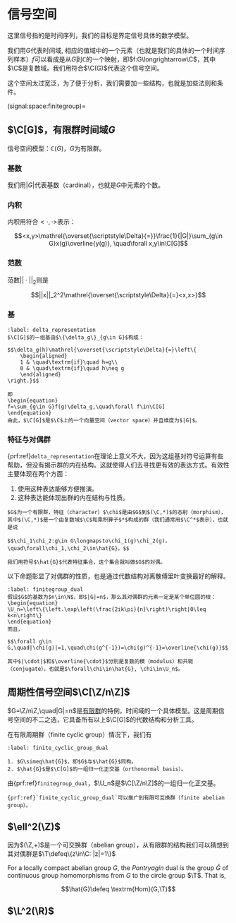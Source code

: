 # 信号空间
这里信号指的是时间序列，我们的目标是界定信号具体的数学模型。

我们用$G$代表时间域, 相应的值域中的一个元素（也就是我们的具体的一个时间序列样本）$f$可以看成是从$G$到$\mathbb C$的一个映射，即$f:G\longrightarrow\C$，其中$\C$是复数域。我们用符合$\C(G)$代表这个信号空间。

这个空间太过宽泛，为了便于分析，我们需要加一些结构，也就是加些法则和条件。

(signal:space:finitegroup)=
## $\C[G]$，有限群时间域$G$
信号空间模型：$\mathbb{C}(G)$，$G$为有限群。
### 基数
我们用$|G|$代表基数（cardinal），也就是$G$中元素的个数。

### 内积
内积用符合$<\cdot,\cdot>$表示：

$$<x,y>\mathrel{\overset{\scriptstyle\Delta}{=}}\frac{1}{|G|}\sum_{g\in G}x(g)\overline{y(g)}, \quad\forall x,y\in\C[G]$$

### 范数
范数$||\cdot||_2$则是

$$||x||_2^2\mathrel{\overset{\scriptstyle\Delta}{=}<x,x>}$$

### 基
```{prf:proposition}
:label: delta_representation
$\C[G]$的一组基由$\{\delta_g\}_{g\in G}$构成：

$$\delta_g(h)\mathrel{\overset{\scriptstyle\Delta}{=}\left\{
    \begin{aligned}
    1 & \quad\textrm{if}\quad h=g\\
    0 & \quad\textrm{if}\quad h\neq g
    \end{aligned}
\right.}$$

即
\begin{equation}
f=\sum_{g\in G}f(g)\delta_g,\quad\forall f\in\C[G]
\end{equation}
由此，$\C[G]$是$\C$上的一个向量空间（vector space）并且维度为$|G|$。
```

### 特征与对偶群
{prf:ref}`delta_representation`在理论上意义不大，因为这组基对符号运算有些帮助，但没有揭示群的内在结构。这就使得人们去寻找更有效的表达方式。有效性主要体现在两个方面：
1. 使用这种表达能够方便推演。
2. 这种表达能体现出群的内在结构与性质。

```{prf:definition} 特征与对偶群
$G$为一个有限群，特征（character）$\chi$是由$G$到$(\C,*)$的态射（morphism），其中$(\C,*)$是一个由复数域$\C$和乘积算子$*$构成的群（我们通常用$\C^*$表示），也就是说

$$\chi_1\chi_2:g\in G\longmapsto\chi_1(g)\chi_2(g)，\quad\forall\chi_1,\chi_2\in\hat{G}。$$

我们用符号$\hat{G}$代表特征集合，这个集合就叫做$G$的对偶。
```

以下命题彰显了对偶群的性质，也是通过代数结构对离散傅里叶变换最好的解释。
```{prf:proposition}
:label: finitegroup_dual
假设$G$的基数为$n\in\N$，即$|G|=n$，那么其对偶群的元素一定是某个单位圆的根：
\begin{equation}
\U_n=\left\{\left.\exp\left(\frac{2ik\pi}{n}\right)\right|0\leq k<n\right\}
\end{equation}
而且，

$$\forall g\in G,\quad|\chi(g)|=1,\quad\chi(g^{-1})=\chi(g)^{-1}=\overline{\chi(g)}$$

其中$|\cdot|$和$\overline{\cdot}$分别是复数的模（modulus）和共轭（conjugate）。也就是$\forall\chi\in\hat{G}, \chi\in\U_n$。
```

## 周期性信号空间$\C[\Z/n\Z]$
$G=\Z/n\Z,\quad|G|=n$是[有限群](signal:space:finitegroup)的特例，时间域的一个具体模型。这是周期信号空间的不二之选，它具备所有以上$\C[G]$的代数结构和分析工具。

在有限周期群（finite cyclic group）情况下，我们有
```{prf:proposition}
:label: finite_cyclic_group_dual

1. $G\simeq\hat{G}$，即$G$与$\hat{G}$同构。
2. $\hat{G}$是$\C[G]$的一组归一化正交基（orthonormal basis）。

```
由{prf:ref}`finitegroup_dual`，$\U_n$是$\C[\Z/n\Z]$的一组归一化正交基。

```{note}
{prf:ref}`finite_cyclic_group_dual`可以推广到有限可互换群（finite abelian group）。
```

## $\ell^2(\Z)$
因为$(\Z,+)$是一个可交换群（abelian group），从有限群的结构我们可以猜想到其对偶群是$\T\defeq\{z\in\C: |z|=1\}$

For a locally compact abelian group $G$, the *Pontryagin* dual is the group $\hat{G}$ of continuous group homomorphisms from $G$ to the circle group $\T$. That is,

$$\hat{G}\defeq \textrm{Hom}(G,\T)$$

## $\L^2(\R)$